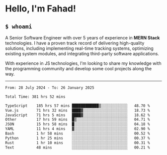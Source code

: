 <h1>Hello, I'm Fahad!</h1>

<h2><code>$ whoami</code></h2>

A Senior Software Engineer with over 5 years of experience in **MERN Stack** technologies. I have a proven track record of delivering high-quality solutions, including implementing real-time tracking systems, optimizing existing system modules, and integrating third-party software applications.

With experience in JS technologies, I'm looking to share my knowledge with the programming community and develop some cool projects along the way.

---

<!--START_SECTION:waka-->

```txt
From: 28 July 2024 - To: 26 January 2025

Total Time: 381 hrs 52 mins

TypeScript    185 hrs 57 mins ████████████▒░░░░░░░░░░░░   48.70 %
Vue.js        71 hrs 32 mins  ████▓░░░░░░░░░░░░░░░░░░░░   18.73 %
JavaScript    71 hrs 5 mins   ████▓░░░░░░░░░░░░░░░░░░░░   18.62 %
Other         17 hrs 59 mins  █▒░░░░░░░░░░░░░░░░░░░░░░░   04.71 %
JSON          15 hrs 58 mins  █░░░░░░░░░░░░░░░░░░░░░░░░   04.18 %
YAML          11 hrs 4 mins   ▓░░░░░░░░░░░░░░░░░░░░░░░░   02.90 %
Bash          1 hr 58 mins    ░░░░░░░░░░░░░░░░░░░░░░░░░   00.52 %
Python        1 hr 25 mins    ░░░░░░░░░░░░░░░░░░░░░░░░░   00.37 %
Rust          1 hr 10 mins    ░░░░░░░░░░░░░░░░░░░░░░░░░   00.31 %
Text          48 mins         ░░░░░░░░░░░░░░░░░░░░░░░░░   00.21 %
```

<!--END_SECTION:waka-->

<!--
**heyFahad/heyFahad** is a ✨ _special_ ✨ repository because its `README.md` (this file) appears on your GitHub profile.

Here are some ideas to get you started:

- 🔭 I’m currently working on ...
- 🌱 I’m currently learning ...
- 👯 I’m looking to collaborate on ...
- 🤔 I’m looking for help with ...
- 💬 Ask me about ...
- 📫 How to reach me: ...
- 😄 Pronouns: ...
- ⚡ Fun fact: ...
-->
